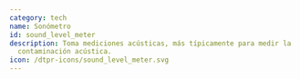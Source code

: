 ```yaml
---
category: tech
name: Sonómetro
id: sound_level_meter
description: Toma mediciones acústicas, más típicamente para medir la
  contaminación acústica.
icon: /dtpr-icons/sound_level_meter.svg
---
```

